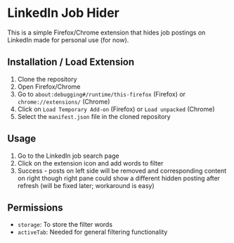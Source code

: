 # LinkedIn Job Hider
This is a simple Firefox/Chrome extension that hides job postings on LinkedIn made for personal use (for now).

## Installation / Load Extension
1. Clone the repository
2. Open Firefox/Chrome
3. Go to `about:debugging#/runtime/this-firefox` (Firefox) or `chrome://extensions/` (Chrome)
4. Click on `Load Temporary Add-on` (Firefox) or `Load unpacked` (Chrome)
5. Select the `manifest.json` file in the cloned repository

## Usage
1. Go to the LinkedIn job search page
2. Click on the extension icon and add words to filter
3. Success - posts on left side will be removed and corresponding content on right though right pane could show a different hidden posting after refresh (will be fixed later; workaround is easy)

## Permissions
- `storage`: To store the filter words
- `activeTab`: Needed for general filtering functionality
